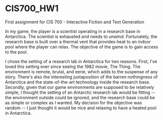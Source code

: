 # CIS700_HW1
First assignment for CIS 700 - Interactive Fiction and Text Generation

In my game, the player is a scientist operating in a research base in Antarctica. The scientist is exhausted and needs to unwind. Fortunately, the research base is built over a thermal vent that provides heat to an indoor pool where the player can relax. The objective of the game is to gain access to the pool.

I chose the setting of a research lab in Antarctica for two reasons. First, I've loved this setting ever since seeing the 1982 movie, The Thing. The environment is remote, brutal, and eerie, which adds to the suspense of any story. There's also the interesting juxtaposition of the barren nothingness of Antarctica and the state-of-the-art technology inside the research base. Secondly, given that our game environments are supposed to be relatively simple, I thought the setting of an Antarctic research lab would be fitting -- the environment outside could be ignored, and the research base could be as simple or complex as I wanted. My decision for the objective was random -- I just thought it would be nice and relaxing to have a heated pool in Antarctica.
